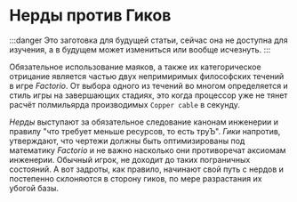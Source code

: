 # Нерды против Гиков

:::danger
Это заготовка для будущей статьи, сейчас она не доступна для изучения, а в будущем может измениться или вообще исчезнуть.
:::


Обязательное использование маяков, а также их категорическое отрицание является частью двух непримиримых философских течений в игре *Factorio*. От выбора одного из течений во многом определяется и стиль игры на завершающих стадиях, это когда процессор уже не тянет расчёт полмильярда производимых `Copper cable` в секунду.

*Нерды* выступают за обязательное следование канонам инженерии и правилу "что требует меньше ресурсов, то есть труЪ". *Гики* напротив, утверждают, что чертежи должны быть оптимизированы под математику *Factorio* и не важно насколько они противоречат аксиомам инженерии. Обычный игрок, не доходит до таких пограничных состояний. А вот задроты, как правило, начинают свой путь с нердов и постепенно склоняются в сторону гиков, по мере разрастания их убогой базы.

